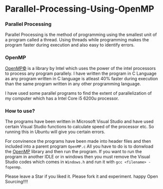 # Parallel-Processing-Using-OpenMP

### Parallel Processing
Parallel Processing is the method of programming using the smallest unit of a program called a thread. Using threads while programming makes the program faster during execution and also easy to identify errors.

### OpenMP
[OpenMP©](https://www.openmp.org/) is a library by Intel which uses the power of the intel processors to process any program parallely. I have written the program in C Language as any program written in C language is atleast 40% faster during execution than the same program written in any other programming language.

I have used some parallel programs to find the extent of parallelization of my computer which has a Intel Core i5 6200u processor.

### How to use?
The programs have been written in Microsoft Visual Studio and have used certain Visual Studio functions to calculate speed of the processor etc. So running this in Ubuntu will give you certain errors.

For convinence the programs have been made into header files and then included into a parent program ```OpenMP.c``` All you have to do is to donwload the [OpenMP](https://www.openmp.org/resources/openmp-compilers-tools/) library and then run the program. If you want to run the program in another IDLE or in windows then you must remove the Visual Studio codes which comes in ```Windows.h``` and run it with ```gcc <filename> -fopenmp```.

Please leave a Star if you liked it. Please fork it and experiment. happy Open Sourcing!!!!

